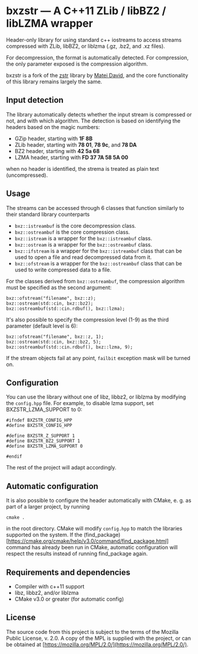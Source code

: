 # bxzstr — A C++11 ZLib / libBZ2 / libLZMA wrapper

Header-only library for using standard c++ iostreams to access streams
compressed with ZLib, libBZ2, or liblzma (.gz, .bz2, and .xz files).

For decompression, the format is automatically detected. For
compression, the only parameter exposed is the compression algorithm.

bxzstr is a fork of the [zstr](https://github.com/mateidavid/zstr)
library by [Matei David](https://github.com/mateidavid), and the core
functionality of this library remains largely the same.

## Input detection

The library automatically detects whether the input stream is
compressed or not, and with which algorithm. The detection is based on
identifying the headers based on the magic numbers:
* GZip header, starting with **1F 8B**
* ZLib header, starting with **78 01**, **78 9c**, and **78 DA**
* BZ2 header, starting with **42 5a 68**
* LZMA header, starting with **FD 37 7A 58 5A 00**

when no header is identified, the strema is treated as plain text (uncompressed).

## Usage
The streams can be accessed through 6 classes that function similarly
to their standard library counterparts

* `bxz::istreambuf` is the core decompression class.
* `bxz::ostreambuf` is the core compression class.
* `bxz::istream` is a wrapper for the `bxz::istreambuf` class.
* `bxz::ostream` is a wrapper for the `bxz::ostreambuf` class.
* `bxz::ifstream` is a wrapper for the `bxz::istreambuf` class that
  can be used to open a file and read decompressed data from it.
* `bxz::ofstream` is a wrapper for the `bxz::ostreambuf` class that
  can be used to write compressed data to a file.

For the classes derived from `bxz::ostreambuf`, the compression
algorithm must be specified as the second argument:
```
bxz::ofstream("filename", bxz::z);
bxz::ostream(std::cin, bxz::bz2);
bxz::ostreambuf(std::cin.rdbuf(), bxz::lzma);
```

It's also possible to specify the compression level (1-9) as the third
parameter (default level is 6):
```
bxz::ofstream("filename", bxz::z, 1);
bxz::ostream(std::cin, bxz::bz2, 5);
bxz::ostreambuf(std::cin.rdbuf(), bxz::lzma, 9);
```

If the stream objects fail at any point, `failbit` exception mask will
be turned on.

## Configuration
You can use the library without one of libz, libbz2, or liblzma by
modifying the `config.hpp` file. For example, to disable lzma support,
set BXZSTR_LZMA_SUPPORT to 0:
```
#ifndef BXZSTR_CONFIG_HPP
#define BXZSTR_CONFIG_HPP

#define BXZSTR_Z_SUPPORT 1
#define BXZSTR_BZ2_SUPPORT 1
#define BXZSTR_LZMA_SUPPORT 0

#endif
```
The rest of the project will adapt accordingly.

## Automatic configuration
It is also possible to configure the header automatically with CMake,
e. g. as part of a larger project, by running
```
cmake .
```
in the root directory. CMake will modify `config.hpp` to match the
libraries supported on the system. If the
(find_package)[https://cmake.org/cmake/help/v3.0/command/find_package.html]
command has already been run in CMake, automatic configuration will
respect the results instead of running find_package again.

## Requirements and dependencies
* Compiler with c++11 support
* libz, libbz2, and/or liblzma
* CMake v3.0 or greater (for automatic config)

## License
The source code from this project is subject to the terms of the
Mozilla Public License, v. 2.0. A copy of the MPL is supplied with the
project, or can be obtained at
[https://mozilla.org/MPL/2.0/](https://mozilla.org/MPL/2.0/).
